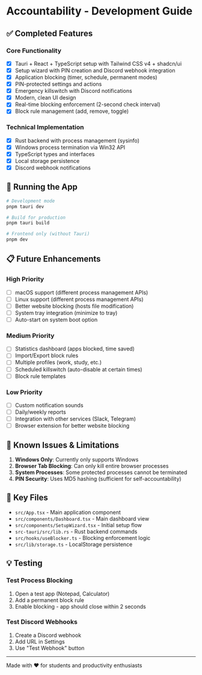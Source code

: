 # Accountability - Development Guide

## ✅ Completed Features

### Core Functionality
- [x] Tauri + React + TypeScript setup with Tailwind CSS v4 + shadcn/ui
- [x] Setup wizard with PIN creation and Discord webhook integration
- [x] Application blocking (timer, schedule, permanent modes)
- [x] PIN-protected settings and actions
- [x] Emergency killswitch with Discord notifications
- [x] Modern, clean UI design
- [x] Real-time blocking enforcement (2-second check interval)
- [x] Block rule management (add, remove, toggle)

### Technical Implementation
- [x] Rust backend with process management (sysinfo)
- [x] Windows process termination via Win32 API
- [x] TypeScript types and interfaces
- [x] Local storage persistence
- [x] Discord webhook notifications

## 🚀 Running the App

```bash
# Development mode
pnpm tauri dev

# Build for production
pnpm tauri build

# Frontend only (without Tauri)
pnpm dev
```

## 📋 Future Enhancements

### High Priority
- [ ] macOS support (different process management APIs)
- [ ] Linux support (different process management APIs)
- [ ] Better website blocking (hosts file modification)
- [ ] System tray integration (minimize to tray)
- [ ] Auto-start on system boot option

### Medium Priority
- [ ] Statistics dashboard (apps blocked, time saved)
- [ ] Import/Export block rules
- [ ] Multiple profiles (work, study, etc.)
- [ ] Scheduled killswitch (auto-disable at certain times)
- [ ] Block rule templates

### Low Priority
- [ ] Custom notification sounds
- [ ] Daily/weekly reports
- [ ] Integration with other services (Slack, Telegram)
- [ ] Browser extension for better website blocking

## 🐛 Known Issues & Limitations

1. **Windows Only**: Currently only supports Windows
2. **Browser Tab Blocking**: Can only kill entire browser processes
3. **System Processes**: Some protected processes cannot be terminated
4. **PIN Security**: Uses MD5 hashing (sufficient for self-accountability)

## 🔧 Key Files

- `src/App.tsx` - Main application component
- `src/components/Dashboard.tsx` - Main dashboard view
- `src/components/SetupWizard.tsx` - Initial setup flow
- `src-tauri/src/lib.rs` - Rust backend commands
- `src/hooks/useBlocker.ts` - Blocking enforcement logic
- `src/lib/storage.ts` - LocalStorage persistence

## 💡 Testing

### Test Process Blocking
1. Open a test app (Notepad, Calculator)
2. Add a permanent block rule
3. Enable blocking - app should close within 2 seconds

### Test Discord Webhooks
1. Create a Discord webhook
2. Add URL in Settings
3. Use "Test Webhook" button

---

Made with ❤️ for students and productivity enthusiasts
